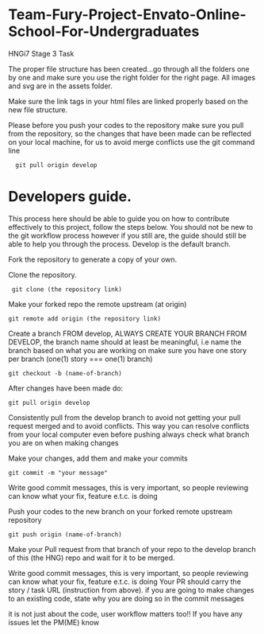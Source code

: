 # Team-Fury-Project-Envato-Online-School-For-Undergraduates
HNGi7 Stage 3 Task

The proper file structure has been created...go through all the folders one by one and make sure you use the right folder for the right page. All images and svg are in the assets folder.

Make sure the link tags in your html files are linked properly based on the new file structure.

Please before you push your codes to the repository make sure you pull from the repository, so the changes that have been made can be reflected on your local machine, for us to avoid merge conflicts use the git command line

      git pull origin develop

# Developers guide.

This process here should be able to guide you on how to contribute effectively to this project, follow the steps below. You should not be new to the git workflow process however if you still are, the guide should still be able to help you through the process.
Develop is the default branch.

  Fork the repository to generate a copy of your own.

  Clone the repository.

     git clone (the repository link)

  Make your forked repo the remote upstream (at origin)

    git remote add origin (the repository link)

   Create a branch FROM develop, ALWAYS CREATE YOUR BRANCH FROM DEVELOP, the branch name should at least be meaningful, i.e name the branch based on what you are working on make sure you have one story per branch (one(1) story === one(1) branch)

    git checkout -b (name-of-branch)

After changes have been made do:

    git pull origin develop

Consistently pull from the develop branch to avoid not getting your pull request merged and to avoid conflicts. This way you can resolve conflicts from your local computer even before pushing always check what branch you are on when making changes

  Make your changes, add them and make your commits

    git commit -m "your message"

Write good commit messages, this is very important, so people reviewing can know what your fix, feature e.t.c. is doing

   Push your codes to the new branch on your forked remote upstream repository

    git push origin (name-of-branch)

Make your Pull request from that branch of your repo to the develop branch of this (the HNG) repo and wait for it to be merged.

Write good commit messages, this is very important, so people reviewing can know what your fix, feature e.t.c. is doing Your PR should carry the story / task URL (instruction from above). if you are going to make changes to an existing code, state why you are doing so in the commit messages

it is not just about the code, user workflow matters too!!
If you have any issues let the PM(ME) know
